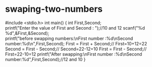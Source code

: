 # swaping-two-numbers

#include <stdio.h>
int main()
{
    int First,Second;  
    printf("Enter the value of First and Second : ");//10 and 12 
    scanf("%d %d",&First,&Second);  
    printf("before swapping numbers:\nFirst number :%d\nSecond number:%d\n",First,Second);
    First = First + Second;// First=10+12=22
    Second = First - Second;// Second=22-12=10
    First = First - Second;// First=22-10=12
    printf("After swapping:\nFirst number :%d\nSecond number:%d",First,Second);//12 and 10
}
